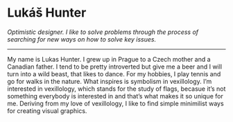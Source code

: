 # Lukáš Hunter


*Optimistic designer. I like to solve problems through the process of searching for new ways on how to solve key issues.* 

---

My name is Lukas Hunter. I grew up in Prague to a Czech mother and a Canadian father. 
I tend to be pretty introverted but give me a beer and I will turn into a wild beast, that likes to dance. 
For my hobbies, I play tennis and go for walks in the nature. What inspires is symbolism in vexillology. I’m interested in vexillology, which stands for the study of flags, becasue it’s not something everybody is interested in and that’s what makes it so unique for me. Deriving from my love of vexillology, I like to find simple minimilist ways for creating visual graphics. 
